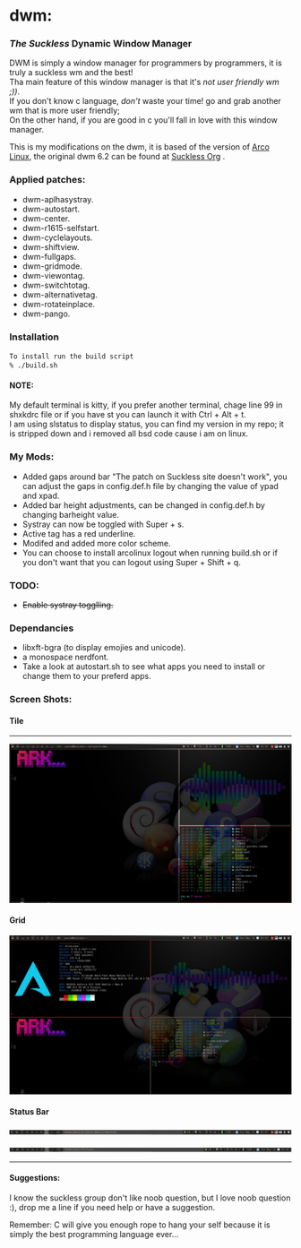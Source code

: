 # dwm:   

### _The Suckless_ Dynamic Window Manager  

DWM is simply a window manager for programmers by programmers, it is truly a suckless wm and the best!  
Tha main feature of this window manager is that it's _not user friendly wm ;))_.  
If you don't know c language, _don't_ waste your time! go and grab another wm that is more user friendly;  
On the other hand, if you are good in c you'll fall in love with this window manager.  

This is my modifications on the dwm, it is based of the version of [Arco Linux](https://arcolinux.com), the original dwm 6.2 can be found at [Suckless Org](https://dwm.suckless.org) .  

### Applied patches:
* dwm-aplhasystray.  
* dwm-autostart.  
* dwm-center.  
* dwm-r1615-selfstart.  
* dwm-cyclelayouts.  
* dwm-shiftview.  
* dwm-fullgaps.  
* dwm-gridmode.  
* dwm-viewontag.  
* dwm-switchtotag.
* dwm-alternativetag.  
* dwm-rotateinplace.  
* dwm-pango.  

### Installation
    To install run the build script  
    % ./build.sh  

#### NOTE:  
My default terminal is kitty, if you prefer another terminal, chage line 99 in shxkdrc file or if you have st you can launch it with Ctrl + Alt + t.  
I am using slstatus to display status, you can find my version in my repo; it is stripped down and i removed all bsd code cause i am on linux.  

### My Mods:  
* Added gaps around bar "The patch on Suckless site doesn't work", you can adjust the gaps in config.def.h file by changing the value of ypad and xpad.  
* Added bar height adjustments, can be changed in config.def.h by changing barheight value.  
* Systray can now be toggled with Super + s.  
* Active tag has a red underline.  
* Modifed and added more color scheme.
* You can choose to install arcolinux logout when running build.sh or if you don't want that you can logout using Super + Shift + q.    

### TODO:  
* ~~Enable systray togglling.~~  

  
### Dependancies  
* libxft-bgra  (to display emojies and unicode).  
* a monospace nerdfont.  
* Take a look at autostart.sh to see what apps you need to install or change them to your preferd apps.  

### Screen Shots:
#### Tile
___
![tile](https://github.com/aokurdi/dwm/blob/master/screenshots/tile.jpg)    

#### Grid  
![grid](https://github.com/aokurdi/dwm/blob/master/screenshots/grid.jpg)  

#### Status Bar  

![grid](https://github.com/aokurdi/dwm/blob/master/screenshots/bar-with_systray.jpg)

![Without_systray](https://github.com/aokurdi/dwm/blob/master/screenshots/bar.jpg)

  

___

#### Suggestions:

I know the suckless group don't like noob question, but I love noob question :), drop me a line if you need help or have a suggestion.  

Remember: C will give you enough rope to hang your self because it is simply the best programming language ever...
